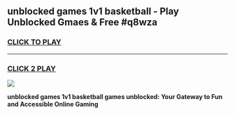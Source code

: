 
## unblocked games 1v1 basketball - Play Unblocked Gmaes & Free #q8wza
<h3>
<a href="https://news.freeplayer.one?title=unblocked_games_1v1_basketball&ref=03M">CLICK TO PLAY</a></h3>
<hr>

<h3>
<a href="https://news.freeplayer.one?title=unblocked_games_1v1_basketball&ref=03M">CLICK 2 PLAY</a>
  
</h3>

<a href="https://news.freeplayer.one?title=unblocked_games_1v1_basketball&ref=03M"><img src="https://clearcache.store/games.png"></a>


**unblocked games 1v1 basketball games unblocked: Your Gateway to Fun and Accessible Online Gaming**
